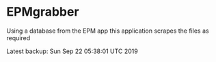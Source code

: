 # EPMgrabber
Using a database from the EPM app this application scrapes the files as required


Latest backup: Sun Sep 22 05:38:01 UTC 2019
